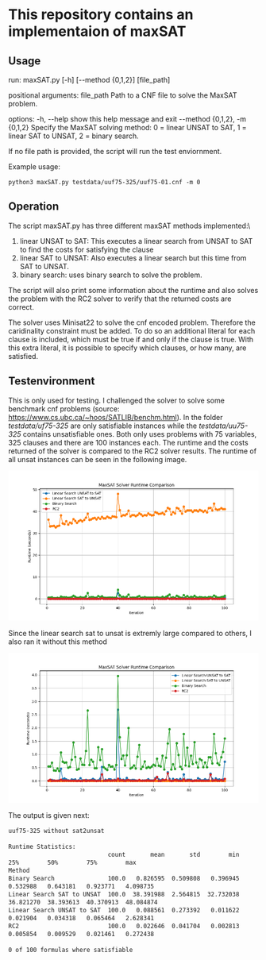 # This repository contains an implementaion of maxSAT

## Usage

run: maxSAT.py [-h] [--method {0,1,2}] [file_path]

positional arguments:
  file_path             Path to a CNF file to solve the MaxSAT problem.

options:
  -h, --help            show this help message and exit
  --method {0,1,2}, -m {0,1,2}
                        Specify the MaxSAT solving method: 0 = linear UNSAT to SAT, 1 = linear SAT to UNSAT, 2 = binary search.

If no file path is provided, the script will run the test enviornment.

Example usage:
```
python3 maxSAT.py testdata/uuf75-325/uuf75-01.cnf -m 0
```

## Operation

The script maxSAT.py has three different maxSAT methods implemented:\
1. linear UNSAT to SAT: This executes a linear search from UNSAT to SAT to find the costs for satisfying the clause
2. linear SAT to UNSAT: Also executes a linear search but this time from SAT to UNSAT.
3. binary search: uses binary search to solve the problem.

The script will also print some information about the runtime and also solves the problem with the RC2 solver to verify that the returned costs are correct.

The solver uses Minisat22 to solve the cnf encoded problem. Therefore the caridinality constraint must be added. To do so an additional literal for each clause is included, which must be true if and only if the clause is true. With this extra literal, it is possible to specify which clauses, or how many, are satisfied.

## Testenvironment

This is only used for testing. I challenged the solver to solve some benchmark cnf problems (source: https://www.cs.ubc.ca/~hoos/SATLIB/benchm.html). In the folder _testdata/uf75-325_ are only satisfiable instances while the _testdata/uu75-325_ contains unsatisfiable ones. Both only uses problems with 75 variables, 325 clauses and there are 100 instances each. The runtime and the costs returned of the solver is compared to the RC2 solver results. The runtime of all unsat instances can be seen in the following image.

![plot](./comparision_uuf75-325.png?raw=true)

Since the linear search sat to unsat is extremly large compared to others, I also ran it without this method

![plot](./comparision_uuf75-325_no_sat2unsat.png?raw=true)

The output is given next:
```
uuf75-325 without sat2unsat

Runtime Statistics:
                            count       mean       std        min        25%        50%        75%        max
Method                                                                                                       
Binary Search               100.0   0.826595  0.509808   0.396945   0.532988   0.643181   0.923771   4.098735
Linear Search SAT to UNSAT  100.0  38.391988  2.564815  32.732038  36.821270  38.393613  40.370913  48.084874
Linear Search UNSAT to SAT  100.0   0.088561  0.273392   0.011622   0.021904   0.034318   0.065464   2.628341
RC2                         100.0   0.022646  0.041704   0.002813   0.005854   0.009529   0.021461   0.272438

0 of 100 formulas where satisfiable
```
